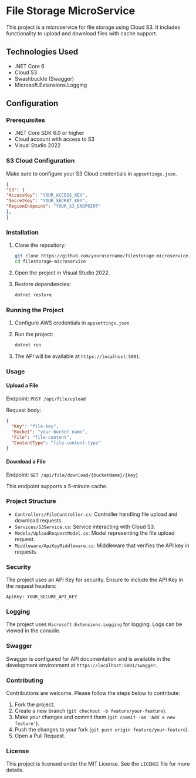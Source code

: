 # File Storage MicroService

This project is a microservice for file storage using Cloud S3. It includes functionality to upload and download files with cache support.

## Technologies Used

- .NET Core 6
- Cloud S3
- Swashbuckle (Swagger)
- Microsoft.Extensions.Logging

## Configuration

### Prerequisites

- .NET Core SDK 6.0 or higher
- Cloud account with access to S3
- Visual Studio 2022

### S3 Cloud Configuration

Make sure to configure your S3 Cloud credentials in `appsettings.json`.

```json
{
"S3": {
"AccessKey": "YOUR_ACCESS_KEY",
"SecretKey": "YOUR_SECRET_KEY",
"RegionEndpoint": "YOUR_S3_ENDPOINT"
},
}
```

### Installation

1. Clone the repository:
   ```sh
   git clone https://github.com/yourusername/filestorage-microservice.git
   cd filestorage-microservice
   ```

2. Open the project in Visual Studio 2022.

3. Restore dependencies:
   ```sh
   dotnet restore
   ```

### Running the Project

1. Configure AWS credentials in `appsettings.json`.

2. Run the project:
   ```sh
   dotnet run
   ```

3. The API will be available at `https://localhost:5001`.

### Usage

#### Upload a File

Endpoint: `POST /api/file/upload`

Request body:
```json
{
  "Key": "file-key",
  "Bucket": "your-bucket-name",
  "File": "file-content",
  "ContentType": "file-content-type"
}
```

#### Download a File

Endpoint: `GET /api/file/download/{bucketName}/{key}`

This endpoint supports a 5-minute cache.

### Project Structure

- `Controllers/FileController.cs`: Controller handling file upload and download requests.
- `Services/S3Service.cs`: Service interacting with Cloud S3.
- `Models/UploadRequestModel.cs`: Model representing the file upload request.
- `Middleware/ApiKeyMiddleware.cs`: Middleware that verifies the API key in requests.

### Security

The project uses an API Key for security. Ensure to include the API Key in the request headers:

```http
ApiKey: YOUR_SECURE_API_KEY
```

### Logging

The project uses `Microsoft.Extensions.Logging` for logging. Logs can be viewed in the console.

### Swagger

Swagger is configured for API documentation and is available in the development environment at `https://localhost:5001/swagger`.

### Contributing

Contributions are welcome. Please follow the steps below to contribute:

1. Fork the project.
2. Create a new branch (`git checkout -b feature/your-feature`).
3. Make your changes and commit them (`git commit -am 'Add a new feature'`).
4. Push the changes to your fork (`git push origin feature/your-feature`).
5. Open a Pull Request.

### License

This project is licensed under the MIT License. See the `LICENSE` file for more details.
